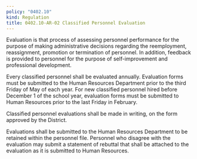 ```yaml
---
policy: "0402.10"
kind: Regulation
title: 0402.10-AR-02 Classified Personnel Evaluation
---
```


Evaluation is that process of assessing personnel performance for the purpose of making administrative decisions regarding the reemployment, reassignment, promotion or termination of personnel. In addition, feedback is provided to personnel for the purpose of self-improvement and professional development. 

Every classified personnel shall be evaluated annually. Evaluation forms must be submitted to the Human Resources Department prior to the third Friday of May of each year.  For new classified personnel hired before December 1 of the school year, evaluation forms must be submitted to Human Resources prior to the last Friday in February.

Classified personnel evaluations shall be made in writing, on the form approved by the District.

Evaluations shall be submitted to the Human Resources Department to be retained within the personnel file.  Personnel who disagree with the evaluation may submit a statement of rebuttal that shall be attached to the evaluation as it is submitted to Human Resources.
